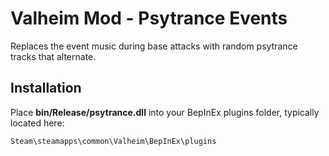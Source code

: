 # Valheim Mod - Psytrance Events

Replaces the event music during base attacks with random psytrance tracks that alternate.

## Installation

Place **bin/Release/psytrance.dll** into your BepInEx plugins folder, typically located here:

    Steam\steamapps\common\Valheim\BepInEx\plugins
